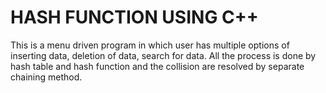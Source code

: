 # HASH FUNCTION USING C++
This is a menu driven program in which user has multiple options of inserting data, deletion of data, search for data. All the process is done by hash table and hash function and the collision are resolved by separate chaining method.

